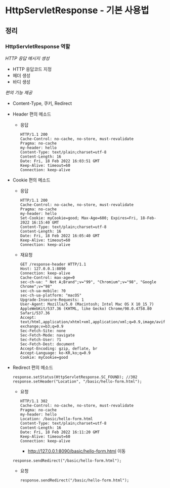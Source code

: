 # HttpServletResponse - 기본 사용법

## 정리

### HttpServletResponse 역할

*HTTP 응답 메시지 생성*
- HTTP 응답코드 지정
- 헤더 생성
- 바디 생성

*편의 기능 제공*
- Content-Type, 쿠키, Redirect


- Header 편의 메소드
  - 응답
    ```
    HTTP/1.1 200
    Cache-Control: no-cache, no-store, must-revalidate
    Pragma: no-cache
    my-header: hello
    Content-Type: text/plain;charset=utf-8
    Content-Length: 16
    Date: Fri, 18 Feb 2022 16:03:51 GMT
    Keep-Alive: timeout=60
    Connection: keep-alive
    ```

- Cookie 편의 메소드
  - 응답
    ```
    HTTP/1.1 200
    Cache-Control: no-cache, no-store, must-revalidate
    Pragma: no-cache
    my-header: hello
    Set-Cookie: myCookie=good; Max-Age=600; Expires=Fri, 18-Feb-2022 16:15:40 GMT
    Content-Type: text/plain;charset=utf-8
    Content-Length: 16
    Date: Fri, 18 Feb 2022 16:05:40 GMT
    Keep-Alive: timeout=60
    Connection: keep-alive
    ```
  - 재요청
    ```
    GET /response-header HTTP/1.1
    Host: 127.0.0.1:8090
    Connection: keep-alive
    Cache-Control: max-age=0
    sec-ch-ua: " Not A;Brand";v="99", "Chromium";v="98", "Google Chrome";v="98"
    sec-ch-ua-mobile: ?0
    sec-ch-ua-platform: "macOS"
    Upgrade-Insecure-Requests: 1
    User-Agent: Mozilla/5.0 (Macintosh; Intel Mac OS X 10_15_7) AppleWebKit/537.36 (KHTML, like Gecko) Chrome/98.0.4758.80 Safari/537.36
    Accept: text/html,application/xhtml+xml,application/xml;q=0.9,image/avif,image/webp,image/apng,*/*;q=0.8,application/signed-exchange;v=b3;q=0.9
    Sec-Fetch-Site: none
    Sec-Fetch-Mode: navigate
    Sec-Fetch-User: ?1
    Sec-Fetch-Dest: document
    Accept-Encoding: gzip, deflate, br
    Accept-Language: ko-KR,ko;q=0.9
    Cookie: myCookie=good
    ```
- Redirect 편의 메소드
  ```
  response.setStatus(HttpServletResponse.SC_FOUND); //302
  response.setHeader("Location", "/basic/hello-form.html");
  ```
  - 요청
    ```
    HTTP/1.1 302
    Cache-Control: no-cache, no-store, must-revalidate
    Pragma: no-cache
    my-header: hello
    Location: /basic/hello-form.html
    Content-Type: text/plain;charset=utf-8
    Content-Length: 16
    Date: Fri, 18 Feb 2022 16:11:20 GMT
    Keep-Alive: timeout=60
    Connection: keep-alive
    ```
    - http://127.0.0.1:8090/basic/hello-form.html 이동

  ```
  response.sendRedirect("/basic/hello-form.html");
  ```
  - 요청
    ```
    response.sendRedirect("/basic/hello-form.html");
    ```

